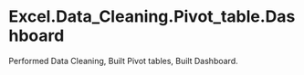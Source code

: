 # Excel.Data_Cleaning.Pivot_table.Dashboard
Performed Data Cleaning,
Built Pivot tables,
Built Dashboard.

